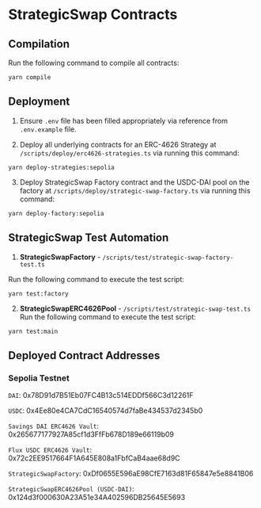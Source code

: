 # StrategicSwap Contracts

## Compilation

Run the following command to compile all contracts:

```
yarn compile
```

## Deployment

1. Ensure `.env` file has been filled appropriately via reference from `.env.example` file.

2. Deploy all underlying contracts for an ERC-4626 Strategy at `/scripts/deploy/erc4626-strategies.ts` via running this command:

```
yarn deploy-strategies:sepolia
```

3. Deploy StrategicSwap Factory contract and the USDC-DAI pool on the factory at `/scripts/deploy/strategic-swap-factory.ts` via running this command:

```
yarn deploy-factory:sepolia
```

## StrategicSwap Test Automation

1. **StrategicSwapFactory** - `/scripts/test/strategic-swap-factory-test.ts`

Run the following command to execute the test script:

```
yarn test:factory
```

2. **StrategicSwapERC4626Pool** - `/scripts/test/strategic-swap-test.ts`
   Run the following command to execute the test script:

```
yarn test:main
```

## Deployed Contract Addresses

### Sepolia Testnet

`DAI`: 0x78D91d7B51Eb07FC4B13c514EDDf566C3d12261F

`USDC`: 0x4Ee80e4CA7CdC16540574d7faBe434537d2345b0

`Savings DAI ERC4626 Vault`: 0x265677177927A85cf1d3FfFb678D189e66119b09

`Flux USDC ERC4626 Vault`: 0x72c2EE9517664F1A645E808a1FbfCaB4aae68d9C

`StrategicSwapFactory`: 0xDf0655E596aE98CfE7163d81F65847e5e8841B06

`StrategicSwapERC4626Pool (USDC-DAI)`: 0x124d3f000630A23A51e34A402596DB25645E5693
